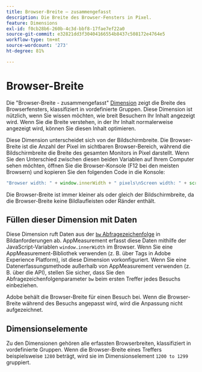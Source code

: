 ```yaml
---
title: Browser-Breite – zusammengefasst
description: Die Breite des Browser-Fensters in Pixel.
feature: Dimensions
exl-id: f0cb28b6-260b-4c3d-bbf8-17fae7ef22a0
source-git-commit: e32821dd3f30404166554b8437c508172e4764e5
workflow-type: tm+mt
source-wordcount: '273'
ht-degree: 81%

---
```


# Browser-Breite

Die &quot;Browser-Breite - zusammengefasst&quot; [Dimension](overview.md) zeigt die Breite des Browserfensters, klassifiziert in vordefinierte Gruppen. Diese Dimension ist nützlich, wenn Sie wissen möchten, wie breit Besuchern Ihr Inhalt angezeigt wird. Wenn Sie die Breite verstehen, in der Ihr Inhalt normalerweise angezeigt wird, können Sie diesen Inhalt optimieren.

Diese Dimension unterscheidet sich von der Bildschirmbreite. Die Browser-Breite ist die Anzahl der Pixel im sichtbaren Browser-Bereich, während die Bildschirmbreite die Breite des gesamten Monitors in Pixel darstellt. Wenn Sie den Unterschied zwischen diesen beiden Variablen auf Ihrem Computer sehen möchten, öffnen Sie die Browser-Konsole (F12 bei den meisten Browsern) und kopieren Sie den folgenden Code in die Konsole:

```javascript
"Browser width: " + window.innerWidth + " pixels\nScreen width: " + screen.width + " pixels";
```

Die Browser-Breite ist immer kleiner als oder gleich der Bildschirmbreite, da die Browser-Breite keine Bildlaufleisten oder Ränder enthält.

## Füllen dieser Dimension mit Daten

Diese Dimension ruft Daten aus der [`bw` Abfragezeichenfolge](/help/implement/validate/query-parameters.md) in Bildanforderungen ab. AppMeasurement erfasst diese Daten mithilfe der JavaScript-Variablen `window.innerWidth` im Browser. Wenn Sie eine AppMeasurement-Bibliothek verwenden (z. B. über Tags in Adobe Experience Platform), ist diese Dimension vorkonfiguriert. Wenn Sie eine Datenerfassungsmethode außerhalb von AppMeasurement verwenden (z. B. über die API), stellen Sie sicher, dass Sie den Abfragezeichenfolgenparameter `bw` beim ersten Treffer jedes Besuchs einbeziehen.

Adobe behält die Browser-Breite für einen Besuch bei. Wenn die Browser-Breite während des Besuchs angepasst wird, wird die Anpassung nicht aufgezeichnet.

## Dimensionselemente

Zu den Dimensionen gehören alle erfassten Browserbreiten, klassifiziert in vordefinierte Gruppen. Wenn die Browser-Breite eines Treffers beispielsweise `1280` beträgt, wird sie im Dimensionselement `1200 to 1299` gruppiert.
